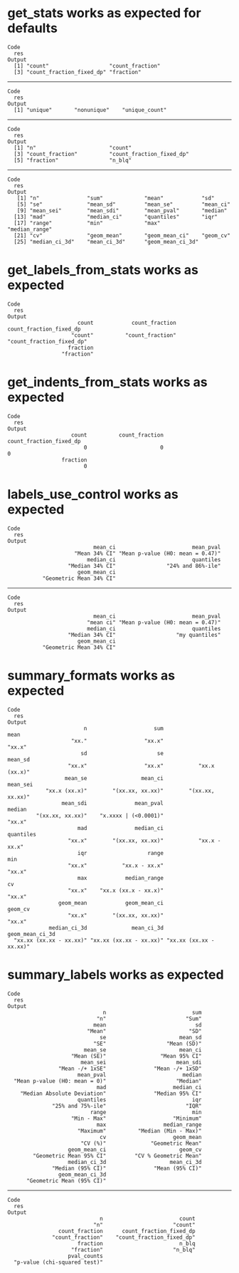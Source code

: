 # get_stats works as expected for defaults

    Code
      res
    Output
      [1] "count"                   "count_fraction"         
      [3] "count_fraction_fixed_dp" "fraction"               

---

    Code
      res
    Output
      [1] "unique"       "nonunique"    "unique_count"

---

    Code
      res
    Output
      [1] "n"                       "count"                  
      [3] "count_fraction"          "count_fraction_fixed_dp"
      [5] "fraction"                "n_blq"                  

---

    Code
      res
    Output
       [1] "n"               "sum"             "mean"            "sd"             
       [5] "se"              "mean_sd"         "mean_se"         "mean_ci"        
       [9] "mean_sei"        "mean_sdi"        "mean_pval"       "median"         
      [13] "mad"             "median_ci"       "quantiles"       "iqr"            
      [17] "range"           "min"             "max"             "median_range"   
      [21] "cv"              "geom_mean"       "geom_mean_ci"    "geom_cv"        
      [25] "median_ci_3d"    "mean_ci_3d"      "geom_mean_ci_3d"

# get_labels_from_stats works as expected

    Code
      res
    Output
                          count            count_fraction   count_fraction_fixed_dp 
                        "count"          "count_fraction" "count_fraction_fixed_dp" 
                       fraction 
                     "fraction" 

# get_indents_from_stats works as expected

    Code
      res
    Output
                        count          count_fraction count_fraction_fixed_dp 
                            0                       0                       0 
                     fraction 
                            0 

# labels_use_control works as expected

    Code
      res
    Output
                               mean_ci                        mean_pval 
                         "Mean 34% CI" "Mean p-value (H0: mean = 0.47)" 
                             median_ci                        quantiles 
                       "Median 34% CI"                "24% and 86%-ile" 
                          geom_mean_ci 
               "Geometric Mean 34% CI" 

---

    Code
      res
    Output
                               mean_ci                        mean_pval 
                             "mean ci" "Mean p-value (H0: mean = 0.47)" 
                             median_ci                        quantiles 
                       "Median 34% CI"                   "my quantiles" 
                          geom_mean_ci 
               "Geometric Mean 34% CI" 

# summary_formats works as expected

    Code
      res
    Output
                            n                     sum                    mean 
                        "xx."                  "xx.x"                  "xx.x" 
                           sd                      se                 mean_sd 
                       "xx.x"                  "xx.x"           "xx.x (xx.x)" 
                      mean_se                 mean_ci                mean_sei 
                "xx.x (xx.x)"        "(xx.xx, xx.xx)"        "(xx.xx, xx.xx)" 
                     mean_sdi               mean_pval                  median 
             "(xx.xx, xx.xx)"    "x.xxxx | (<0.0001)"                  "xx.x" 
                          mad               median_ci               quantiles 
                       "xx.x"        "(xx.xx, xx.xx)"           "xx.x - xx.x" 
                          iqr                   range                     min 
                       "xx.x"           "xx.x - xx.x"                  "xx.x" 
                          max            median_range                      cv 
                       "xx.x"    "xx.x (xx.x - xx.x)"                  "xx.x" 
                    geom_mean            geom_mean_ci                 geom_cv 
                       "xx.x"        "(xx.xx, xx.xx)"                  "xx.x" 
                 median_ci_3d              mean_ci_3d         geom_mean_ci_3d 
      "xx.xx (xx.xx - xx.xx)" "xx.xx (xx.xx - xx.xx)" "xx.xx (xx.xx - xx.xx)" 

# summary_labels works as expected

    Code
      res
    Output
                                  n                           sum 
                                "n"                         "Sum" 
                               mean                            sd 
                             "Mean"                          "SD" 
                                 se                       mean_sd 
                               "SE"                   "Mean (SD)" 
                            mean_se                       mean_ci 
                        "Mean (SE)"                 "Mean 95% CI" 
                           mean_sei                      mean_sdi 
                    "Mean -/+ 1xSE"               "Mean -/+ 1xSD" 
                          mean_pval                        median 
      "Mean p-value (H0: mean = 0)"                      "Median" 
                                mad                     median_ci 
        "Median Absolute Deviation"               "Median 95% CI" 
                          quantiles                           iqr 
                  "25% and 75%-ile"                         "IQR" 
                              range                           min 
                        "Min - Max"                     "Minimum" 
                                max                  median_range 
                          "Maximum"          "Median (Min - Max)" 
                                 cv                     geom_mean 
                           "CV (%)"              "Geometric Mean" 
                       geom_mean_ci                       geom_cv 
            "Geometric Mean 95% CI"         "CV % Geometric Mean" 
                       median_ci_3d                    mean_ci_3d 
                  "Median (95% CI)"               "Mean (95% CI)" 
                    geom_mean_ci_3d 
          "Geometric Mean (95% CI)" 

---

    Code
      res
    Output
                                 n                        count 
                               "n"                      "count" 
                    count_fraction      count_fraction_fixed_dp 
                  "count_fraction"    "count_fraction_fixed_dp" 
                          fraction                        n_blq 
                        "fraction"                      "n_blq" 
                       pval_counts 
      "p-value (chi-squared test)" 


